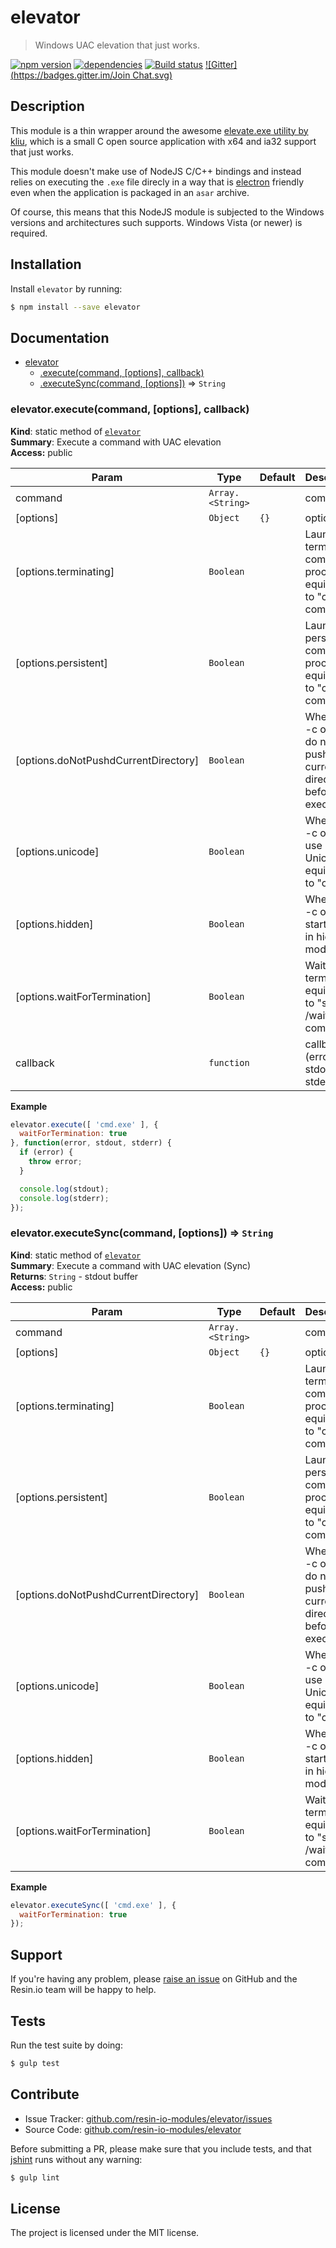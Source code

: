 elevator
========

> Windows UAC elevation that just works.

[![npm version](https://badge.fury.io/js/elevator.svg)](http://badge.fury.io/js/elevator)
[![dependencies](https://david-dm.org/resin-io-modules/elevator.svg)](https://david-dm.org/resin-io-modules/elevator.svg)
[![Build status](https://ci.appveyor.com/api/projects/status/ysweh6h4ed4ak114/branch/master?svg=true)](https://ci.appveyor.com/project/resin-io/elevator/branch/master)
[![Gitter](https://badges.gitter.im/Join Chat.svg)](https://gitter.im/resin-io/chat)

Description
-----------

This module is a thin wrapper around the awesome [elevate.exe utility by kliu](http://code.kliu.org/misc/elevate/), which is a small C open source application with x64 and ia32 support that just works.

This module doesn't make use of NodeJS C/C++ bindings and instead relies on executing the `.exe` file direcly in a way that is [electron](http://electron.atom.io) friendly even when the application is packaged in an `asar` archive.

Of course, this means that this NodeJS module is subjected to the Windows versions and architectures such supports. Windows Vista (or newer) is required.

Installation
------------

Install `elevator` by running:

```sh
$ npm install --save elevator
```

Documentation
-------------


* [elevator](#module_elevator)
    * [.execute(command, [options], callback)](#module_elevator.execute)
    * [.executeSync(command, [options])](#module_elevator.executeSync) ⇒ <code>String</code>

<a name="module_elevator.execute"></a>

### elevator.execute(command, [options], callback)
**Kind**: static method of <code>[elevator](#module_elevator)</code>  
**Summary**: Execute a command with UAC elevation  
**Access:** public  

| Param | Type | Default | Description |
| --- | --- | --- | --- |
| command | <code>Array.&lt;String&gt;</code> |  | command |
| [options] | <code>Object</code> | <code>{}</code> | options |
| [options.terminating] | <code>Boolean</code> |  | Launches a terminating command processor; equivalent to "cmd /c command". |
| [options.persistent] | <code>Boolean</code> |  | Launches a persistent command processor; equivalent to "cmd /k command". |
| [options.doNotPushdCurrentDirectory] | <code>Boolean</code> |  | When using -c or -k, do not pushd the current directory before execution. |
| [options.unicode] | <code>Boolean</code> |  | When using -c or -k, use Unicode; equivalent to "cmd /u". |
| [options.hidden] | <code>Boolean</code> |  | When using -c or -k, start "cmd" in hidden mode. |
| [options.waitForTermination] | <code>Boolean</code> |  | Waits for termination; equivalent to "start /wait command". |
| callback | <code>function</code> |  | callback (error, stdout, stderr) |

**Example**  
```js
elevator.execute([ 'cmd.exe' ], {
  waitForTermination: true
}, function(error, stdout, stderr) {
  if (error) {
    throw error;
  }

  console.log(stdout);
  console.log(stderr);
});
```
<a name="module_elevator.executeSync"></a>

### elevator.executeSync(command, [options]) ⇒ <code>String</code>
**Kind**: static method of <code>[elevator](#module_elevator)</code>  
**Summary**: Execute a command with UAC elevation (Sync)  
**Returns**: <code>String</code> - stdout buffer  
**Access:** public  

| Param | Type | Default | Description |
| --- | --- | --- | --- |
| command | <code>Array.&lt;String&gt;</code> |  | command |
| [options] | <code>Object</code> | <code>{}</code> | options |
| [options.terminating] | <code>Boolean</code> |  | Launches a terminating command processor; equivalent to "cmd /c command". |
| [options.persistent] | <code>Boolean</code> |  | Launches a persistent command processor; equivalent to "cmd /k command". |
| [options.doNotPushdCurrentDirectory] | <code>Boolean</code> |  | When using -c or -k, do not pushd the current directory before execution. |
| [options.unicode] | <code>Boolean</code> |  | When using -c or -k, use Unicode; equivalent to "cmd /u". |
| [options.hidden] | <code>Boolean</code> |  | When using -c or -k, start "cmd" in hidden mode. |
| [options.waitForTermination] | <code>Boolean</code> |  | Waits for termination; equivalent to "start /wait command". |

**Example**  
```js
elevator.executeSync([ 'cmd.exe' ], {
  waitForTermination: true
});
```

Support
-------

If you're having any problem, please [raise an issue](https://github.com/resin-io-modules/elevator/issues/new) on GitHub and the Resin.io team will be happy to help.

Tests
-----

Run the test suite by doing:

```sh
$ gulp test
```

Contribute
----------

- Issue Tracker: [github.com/resin-io-modules/elevator/issues](https://github.com/resin-io-modules/elevator/issues)
- Source Code: [github.com/resin-io-modules/elevator](https://github.com/resin-io-modules/elevator)

Before submitting a PR, please make sure that you include tests, and that [jshint](http://jshint.com) runs without any warning:

```sh
$ gulp lint
```

License
-------

The project is licensed under the MIT license.
